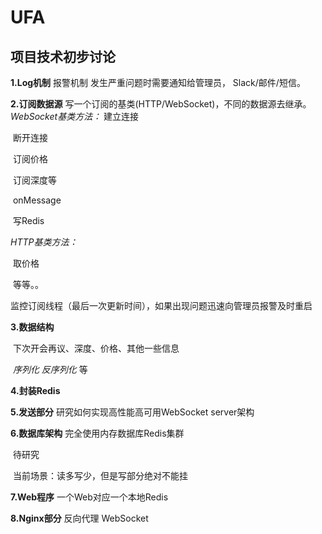 # UFA

## 项目技术初步讨论
**1.Log机制**   报警机制  发生严重问题时需要通知给管理员，  Slack/邮件/短信。

**2.订阅数据源**  写一个订阅的基类(HTTP/WebSocket)，不同的数据源去继承。
   *WebSocket基类方法：*
      建立连接

​      断开连接

​      订阅价格

​      订阅深度等

​      onMessage

​      写Redis

   *HTTP基类方法：*

​      取价格

​      等等。。

监控订阅线程（最后一次更新时间），如果出现问题迅速向管理员报警及时重启

**3.数据结构**

​     下次开会再议、深度、价格、其他一些信息

​      *序列化 反序列化* 等

**4.封装Redis**

**5.发送部分**  研究如何实现高性能高可用WebSocket server架构

**6.数据库架构**  完全使用内存数据库Redis集群

​       待研究

​           当前场景：读多写少，但是写部分绝对不能挂

**7.Web程序**  一个Web对应一个本地Redis

**8.Nginx部分**  反向代理 WebSocket
